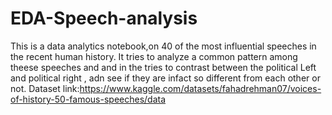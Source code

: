 # EDA-Speech-analysis

This is a data analytics notebook,on 40 of the most influential speeches in the recent human history. It tries to analyze a common pattern among theese speeches and and in the tries to contrast between the political Left and political right , adn see if they are infact so different from each other or not.
Dataset link:https://www.kaggle.com/datasets/fahadrehman07/voices-of-history-50-famous-speeches/data
